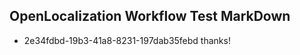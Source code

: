 ## OpenLocalization Workflow Test MarkDown
* 2e34fdbd-19b3-41a8-8231-197dab35febd thanks!

<!--HONumber=Sep16_HO1-->


